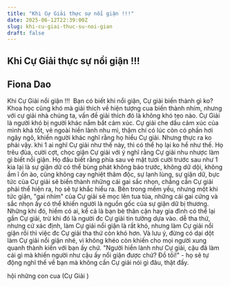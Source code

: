 ```yaml
---
title: "Khi Cự Giải thực sự nổi giận !!!"
date: 2025-06-12T22:39:00Z
slug: khi-cu-giai-thuc-su-noi-gian
draft: false
---
```


## Khi Cự Giải thực sự nổi giận !!!

## Fiona Dao

​Khi Cự Giải nổi giận !!!​ ​ ​Bạn có biết khi nổi giận, Cự giải biến thành gì ko? Khoa học cũng khó mà giải thích về hiện tượng cua biến thành nhím, nhưng với cự giải nhà chúng ta, vấn đề giải thích đó là không khó tẹo nào.​ ​Cự Giải là người khó bị người khác nắm bắt cảm xúc. Cự giải che dấu cảm xúc của mình khá tốt, vẻ ngoài hiền lành nhu mì, thậm chí có lúc còn có phần hơi ngây ngô, khiến người khác nghĩ rằng họ hiểu Cự giải.​ ​Nhưng thực ra ko phải vậy. khi 1 ai nghĩ Cự giải như thế này, thì có thể họ lại ko hề như thế. Họ trêu đùa, cười cợt, chọc giận Cự giải với ý nghĩ rằng Cự giải nhu nhược làm gì biết nổi giận. Họ đâu biết rằng phía sau vẻ mặt tươi cười trước sau như 1 kia lại là sự giận dữ có thể bùng phát không báo trước, không dữ dội, không ầm ĩ ồn ào, cũng không cay nghiệt thâm độc, sự lạnh lùng, sự giận dữ, bực tức của Cự giải sẽ biến thành những cái gai sắc nhọn, chẳng cần Cự giải phải thể hiện ra, họ sẽ tự khắc hiểu ra.​ ​Bên trong mềm yếu, nhưng một khi tức giận, "gai nhím" của Cự giải sẽ mọc lên tua tủa, những cái gai cứng và sắc nhọn ấy có thể khiến người là nguồn gốc của sự giận dữ bị thương. Những khi đó, hiếm có ai, kể cả là bạn bè thân cận hay gia đình có thể lại gần Cự giải, trừ khi đó là người đc Cự giải tin tưởng dựa vào. dễ tha thứ, nhưng cứ xác định, làm Cự giải nổi giận là rất khó, nhưng làm Cự giải nổi giận rồi thì việc đc Cự giải tha thứ còn khó hơn. Và lưu ý, đừng có dại dột làm Cự giải nổi giận nhé, vì không khéo còn khiến cho mọi người xung quanh thành kiến với bạn ấy chứ.​ 
"Người hiền lành như Cự giải, cậu đã làm cái gì mà khiến người như cậu ấy nổi giận được chứ? Đồ tồi!" - họ sẽ tự động nghĩ thế về bạn mà không cần Cự giải nói gì đâu, thật đấy.
 
hội những con cua (Cự Giải ) ​ ​